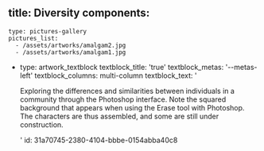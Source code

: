 title: Diversity
components:
  -
    type: pictures-gallery
    pictures_list:
      - /assets/artworks/amalgam2.jpg
      - /assets/artworks/amalgam1.jpg
  -
    type: artwork_textblock
    textblock_title: 'true'
    textblock_metas: '--metas-left'
    textblock_columns: multi-column
    textblock_text: '<p>Exploring the differences and similarities between individuals in a community through the Photoshop interface. Note the squared background that appears when using the Erase tool with Photoshop. The characters are thus assembled, and some are still under construction.</p>'
id: 31a70745-2380-4104-bbbe-0154abba40c8
